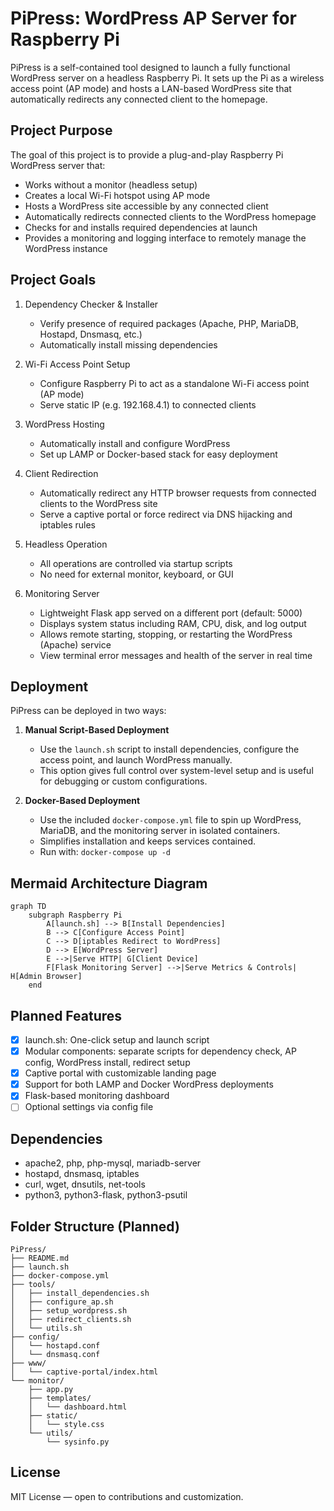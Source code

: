 # PiPress: WordPress AP Server for Raspberry Pi

PiPress is a self-contained tool designed to launch a fully functional WordPress server on a headless Raspberry Pi. It sets up the Pi as a wireless access point (AP mode) and hosts a LAN-based WordPress site that automatically redirects any connected client to the homepage.

## Project Purpose

The goal of this project is to provide a plug-and-play Raspberry Pi WordPress server that:

- Works without a monitor (headless setup)
- Creates a local Wi-Fi hotspot using AP mode
- Hosts a WordPress site accessible by any connected client
- Automatically redirects connected clients to the WordPress homepage
- Checks for and installs required dependencies at launch
- Provides a monitoring and logging interface to remotely manage the WordPress instance

## Project Goals

1. Dependency Checker & Installer
   - Verify presence of required packages (Apache, PHP, MariaDB, Hostapd, Dnsmasq, etc.)
   - Automatically install missing dependencies

2. Wi-Fi Access Point Setup
   - Configure Raspberry Pi to act as a standalone Wi-Fi access point (AP mode)
   - Serve static IP (e.g. 192.168.4.1) to connected clients

3. WordPress Hosting
   - Automatically install and configure WordPress
   - Set up LAMP or Docker-based stack for easy deployment

4. Client Redirection
   - Automatically redirect any HTTP browser requests from connected clients to the WordPress site
   - Serve a captive portal or force redirect via DNS hijacking and iptables rules

5. Headless Operation
   - All operations are controlled via startup scripts
   - No need for external monitor, keyboard, or GUI

6. Monitoring Server
   - Lightweight Flask app served on a different port (default: 5000)
   - Displays system status including RAM, CPU, disk, and log output
   - Allows remote starting, stopping, or restarting the WordPress (Apache) service
   - View terminal error messages and health of the server in real time

## Deployment

PiPress can be deployed in two ways:

1. **Manual Script-Based Deployment**
   - Use the `launch.sh` script to install dependencies, configure the access point, and launch WordPress manually.
   - This option gives full control over system-level setup and is useful for debugging or custom configurations.

2. **Docker-Based Deployment**
   - Use the included `docker-compose.yml` file to spin up WordPress, MariaDB, and the monitoring server in isolated containers.
   - Simplifies installation and keeps services contained.
   - Run with: `docker-compose up -d`

## Mermaid Architecture Diagram

```mermaid
graph TD
    subgraph Raspberry Pi
        A[launch.sh] --> B[Install Dependencies]
        B --> C[Configure Access Point]
        C --> D[iptables Redirect to WordPress]
        D --> E[WordPress Server]
        E -->|Serve HTTP| G[Client Device]
        F[Flask Monitoring Server] -->|Serve Metrics & Controls| H[Admin Browser]
    end
```

## Planned Features

- [x] launch.sh: One-click setup and launch script
- [x] Modular components: separate scripts for dependency check, AP config, WordPress install, redirect setup
- [x] Captive portal with customizable landing page
- [x] Support for both LAMP and Docker WordPress deployments
- [x] Flask-based monitoring dashboard
- [ ] Optional settings via config file

## Dependencies

- apache2, php, php-mysql, mariadb-server
- hostapd, dnsmasq, iptables
- curl, wget, dnsutils, net-tools
- python3, python3-flask, python3-psutil

## Folder Structure (Planned)

```
PiPress/
├── README.md
├── launch.sh
├── docker-compose.yml
├── tools/
│   ├── install_dependencies.sh
│   ├── configure_ap.sh
│   ├── setup_wordpress.sh
│   ├── redirect_clients.sh
│   └── utils.sh
├── config/
│   └── hostapd.conf
│   └── dnsmasq.conf
├── www/
│   └── captive-portal/index.html
└── monitor/
    ├── app.py
    ├── templates/
    │   └── dashboard.html
    ├── static/
    │   └── style.css
    └── utils/
        └── sysinfo.py
```

## License

MIT License — open to contributions and customization.
